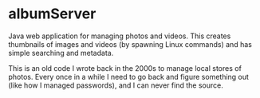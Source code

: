 # albumServer
Java web application for managing photos and videos.  This creates thumbnails of images 
and videos (by spawning Linux commands) and has simple searching and metadata.

This is an old code I wrote back in the 2000s to manage local stores of photos.  Every
once in a while I need to go back and figure something out (like how I managed passwords),
and I can never find the source.
